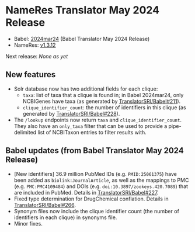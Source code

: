 # NameRes Translator May 2024 Release
- Babel: [2024mar24](https://stars.renci.org/var/babel_outputs/2024mar24/) (Babel Translator May 2024 Release)
- NameRes: [v1.3.12](https://github.com/TranslatorSRI/NameResolution/releases/tag/v1.3.12)

Next release: _None as yet_

## New features
* Solr database now has two additional fields for each clique:
  * `taxa`: list of taxa that a clique is found in; in Babel 2024mar24, only NCBIGenes have taxa (as generated by
    [TranslatorSRI/Babel#211](https://github.com/TranslatorSRI/Babel/pull/211)).
  * `clique_identifier_count`: the number of identifiers in this clique (as generated by
    [TranslatorSRI/Babel#228](https://github.com/TranslatorSRI/Babel/pull/228)).
* The `/lookup` endpoints now return `taxa` and `clique_identifier_count`. They also have an `only_taxa` filter that
  can be used to provide a pipe-delimited list of NCBITaxon entries to filter results with.

## Babel updates (from Babel Translator May 2024 Release)
* [New identifiers] 36.9 million PubMed IDs (e.g. `PMID:25061375`) have been added as `biolink:JournalArticle`, as well as
  the mappings to PMC (e.g. `PMC:PMC4109484`) and DOIs (e.g. `doi:10.3897/zookeys.420.7089`) that are included in PubMed.
  Details in [TranslatorSRI/Babel#227](https://github.com/TranslatorSRI/Babel/pull/227).
* Fixed type determination for DrugChemical conflation. Details in
  [TranslatorSRI/Babel#266](https://github.com/TranslatorSRI/Babel/pull/266).
* Synonym files now include the clique identifier count (the number of identifiers in each clique) in synonyms file.
* Minor fixes.
